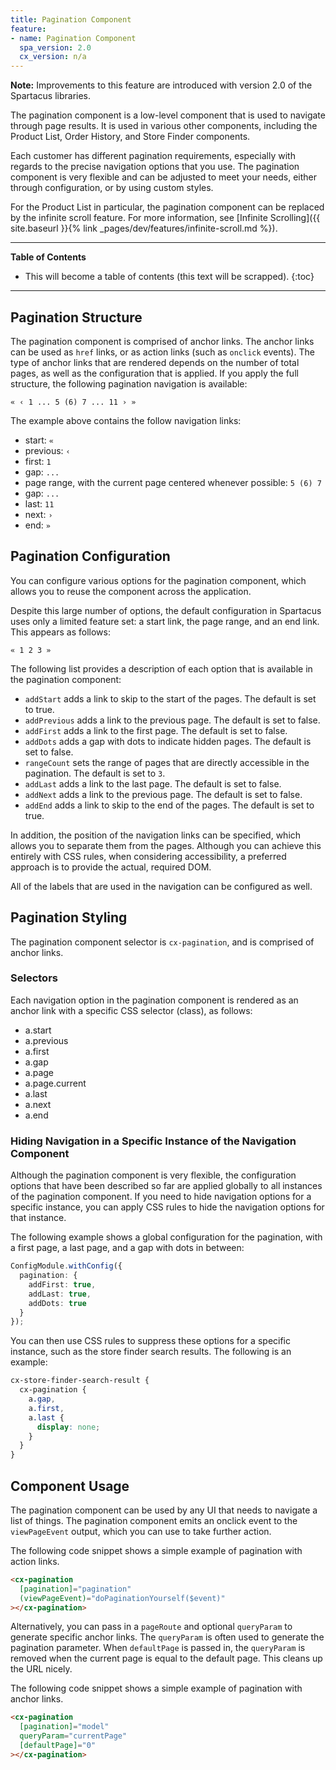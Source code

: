 ```yaml
---
title: Pagination Component
feature:
- name: Pagination Component
  spa_version: 2.0
  cx_version: n/a
---
```


**Note:** Improvements to this feature are introduced with version 2.0 of the Spartacus libraries.

The pagination component is a low-level component that is used to navigate through page results. It is used in various other components, including the Product List, Order History, and Store Finder components.

Each customer has different pagination requirements, especially with regards to the precise navigation options that you use. The pagination component is very flexible and can be adjusted to meet your needs, either through configuration, or by using custom styles.

For the Product List in particular, the pagination component can be replaced by the infinite scroll feature. For more information, see [Infinite Scrolling]({{ site.baseurl }}{% link _pages/dev/features/infinite-scroll.md %}).

***

**Table of Contents**

- This will become a table of contents (this text will be scrapped).
{:toc}

***

## Pagination Structure

The pagination component is comprised of anchor links. The anchor links can be used as `href` links, or as action links (such as `onclick` events). The type of anchor links that are rendered depends on the number of total pages, as well as the configuration that is applied. If you apply the full structure, the following pagination navigation is available:

`« ‹ 1 ... 5 (6) 7 ... 11 › »`

The example above contains the follow navigation links:

- start: `«`
- previous: `‹`
- first: `1`
- gap: `...`
- page range, with the current page centered whenever possible: `5 (6) 7`
- gap: `...`
- last: `11`
- next: `›`
- end: `»`

## Pagination Configuration

You can configure various options for the pagination component, which allows you to reuse the component across the application.

Despite this large number of options, the default configuration in Spartacus uses only a limited feature set: a start link, the page range, and an end link. This appears as follows:

`« 1 2 3 »`

The following list provides a description of each option that is available in the pagination component:

- `addStart` adds a link to skip to the start of the pages. The default is set to true.
- `addPrevious` adds a link to the previous page. The default is set to false.
- `addFirst` adds a link to the first page. The default is set to false.
- `addDots` adds a gap with dots to indicate hidden pages. The default is set to false.
- `rangeCount` sets the range of pages that are directly accessible in the pagination. The default is set to `3`.
- `addLast` adds a link to the last page. The default is set to false.
- `addNext` adds a link to the previous page. The default is set to false.
- `addEnd` adds a link to skip to the end of the pages. The default is set to true.

In addition, the position of the navigation links can be specified, which allows you to separate them from the pages. Although you can achieve this entirely with CSS rules, when considering accessibility, a preferred approach is to provide the actual, required DOM.

All of the labels that are used in the navigation can be configured as well.

## Pagination Styling

The pagination component selector is `cx-pagination`, and is comprised of anchor links.

### Selectors

Each navigation option in the pagination component is rendered as an anchor link with a specific CSS selector (class), as follows:

- a.start
- a.previous
- a.first
- a.gap
- a.page
- a.page.current
- a.last
- a.next
- a.end

### Hiding Navigation in a Specific Instance of the Navigation Component

Although the pagination component is very flexible, the configuration options that have been described so far are applied globally to all instances of the pagination component. If you need to hide navigation options for a specific instance, you can apply CSS rules to hide the navigation options for that instance.

The following example shows a global configuration for the pagination, with a first page, a last page, and a gap with dots in between:

```typescript
ConfigModule.withConfig({
  pagination: {
    addFirst: true,
    addLast: true,
    addDots: true
  }
});
```

You can then use CSS rules to suppress these options for a specific instance, such as the store finder search results. The following is an example:

```scss
cx-store-finder-search-result {
  cx-pagination {
    a.gap,
    a.first,
    a.last {
      display: none;
    }
  }
}
```

## Component Usage

The pagination component can be used by any UI that needs to navigate a list of things. The pagination component emits an onclick event to the `viewPageEvent` output, which you can use to take further action.

The following code snippet shows a simple example of pagination with action links.

```html
<cx-pagination
  [pagination]="pagination"
  (viewPageEvent)="doPaginationYourself($event)"
></cx-pagination>
```

Alternatively, you can pass in a `pageRoute` and optional `queryParam` to generate specific anchor links. The `queryParam` is often used to generate the pagination parameter. When `defaultPage` is passed in, the `queryParam` is removed when the current page is equal to the default page. This cleans up the URL nicely.

The following code snippet shows a simple example of pagination with anchor links.

```html
<cx-pagination
  [pagination]="model"
  queryParam="currentPage"
  [defaultPage]="0"
></cx-pagination>
```
